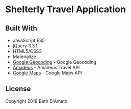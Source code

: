 # Shelterly Travel Application

## Built With

* JavaScript ES5
* jQuery 3.3.1
* HTML5/CSS3
* Materialize
* [Google Geocoding](https://developers.google.com/maps/documentation/geocoding/start) - Google Geocoding
* [Amadeus](https://api.sandbox.amadeus.com/v1.2/hotels/search-circle) - Amadeus Travel API
* [Google Maps](https://maps.googleapis.com/maps/api/js?key=) - Google Maps API


## License 
Copyright 2018 Beth D'Amato
